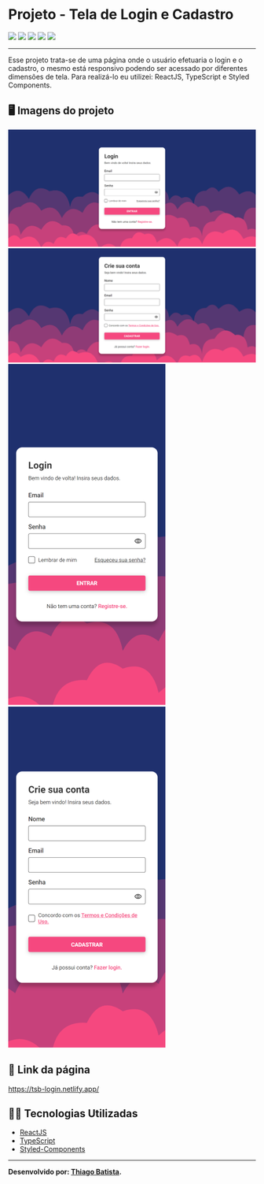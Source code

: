 # Projeto - Tela de Login e Cadastro
![](https://img.shields.io/badge/reactJS-20b2aa?style=for-the-badge&logo=react&logoColor=white) ![](https://img.shields.io/badge/typescript-007acc?style=for-the-badge&logo=typescript&logoColor=white) ![](https://img.shields.io/badge/styled_components-fe4164?style=for-the-badge&logo=styled-components&logoColor=white) ![](https://img.shields.io/badge/Visual_Studio_Code-0078D4?style=for-the-badge&logo=visual%20studio%20code&logoColor=white) ![](https://img.shields.io/badge/Markdown-000000?style=for-the-badge&logo=markdown&logoColor=white)
***
Esse projeto trata-se de uma página onde o usuário efetuaria o login e o cadastro, o mesmo está responsivo podendo ser acessado por diferentes dimensões de tela. Para realizá-lo eu utilizei: ReactJS, TypeScript e Styled Components.

##  🖥️ Imagens do projeto
![](./resultado/desktopLogin.png)
![](./resultado/desktopCadastro.png)
![](./resultado/mobileLogin.png) ![](./resultado/mobileCadastro.png)

## 🔗 Link da página
https://tsb-login.netlify.app/

## 👨‍💻 Tecnologias Utilizadas
* [ReactJS](https://pt-br.reactjs.org/docs/getting-started.html)
* [TypeScript](https://www.typescriptlang.org/docs/)
* [Styled-Components](https://styled-components.com/docs)
***
**Desenvolvido por: [Thiago Batista](https://github.com/ThiagoSantosBatista/).**